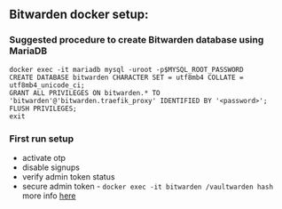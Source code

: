 ## Bitwarden docker setup:

### Suggested procedure to create Bitwarden database using MariaDB

```
docker exec -it mariadb mysql -uroot -p$MYSQL_ROOT_PASSWORD
CREATE DATABASE bitwarden CHARACTER SET = utf8mb4 COLLATE = utf8mb4_unicode_ci;
GRANT ALL PRIVILEGES ON bitwarden.* TO 'bitwarden'@'bitwarden.traefik_proxy' IDENTIFIED BY '<password>';
FLUSH PRIVILEGES;
exit
```

### First run setup

- activate otp
- disable signups
- verify admin token status
- secure admin token -  `docker exec -it bitwarden /vaultwarden hash` more info [here](https://github.com/dani-garcia/vaultwarden/wiki/Enabling-admin-page#using-vaultwarden-hash)
